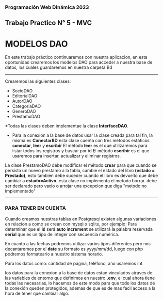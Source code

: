 ### Programación Web Dinámica **2023**
## Trabajo Practico N° 5 - MVC
# MODELOS DAO
En este trabajo práctico continuaremos con nuestra aplicacion, en esta oportunidad crearemos los modelos DAO para acceder a nuestra base de datos, los cuales guardaremos en nuestra carpeta Bd

---
Crearemos las siguientes clases:
- SocioDAO
- EditorialDAO
- AutorDAO
- CategoriaDAO 
- GeneroDAO 
- PrestamoDAO

*Todas las clases deben implementae la clase **InterfaceDAO**.
* Para la conexión a la base de datos usar la clase creada para tal fin, la misma es **ConectarBD**
esta clase cuenta con tres métodos estáticos **conectar**, **leer** y **escribir**
El método **leer** es el que utilizaremos para listar todos los registros y buscar por id
El método **escribir** es el que usaremos para insertar, actualizar y eliminar registros.

La clase PrestamoDAO debe modificar el método **crear** para que cuando se persista un nuevo prestamo a la tabla, cambie el estado del libro **(estado = Prestado)**, esto tambien debe suceder cuando el libro es devuelto que debe cambiar a **estado=Activo**.
esta clase no implementa el metodo borrar. debe ser declarado pero vacio o arrojar una excepcion que diga "metodo no implementado"



----
### PARA TENER EN CUENTA

Cuando creamos nuestras tablas en Postgresql existen algunas variaciones en relacion a como se crean con mysql o sqlite, por ejemplo:
Para determinar que el **id** será **auto increment** se utilizará la palabra reservada **serial** que es un tipo de integer con secuencia numérica.

En cuanto a las fechas podremos utilizar varios tipos diferentes pero nos decantaremos por el 
**date** su formato es yyyy/mm/dd, luego con php podremos formatearlo a nuestro sistema horario.

Para los datos como: cantidad de página, teléfono, año usaremos int.

los datos para la conexion a la base de datos estan vinculados atraves de las variables de entorno que definimos en nuestro **.env**, el cual ahora tiene todas las necesarias, lo hacemos de este modo para que todo los datos de la conexión queden protegidos, ademas de que es de mas facil acceso a la hora de tener que cambiar algo.


